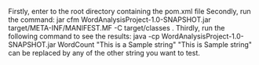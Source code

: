 Firstly, enter <cd folderpath> to the root directory containing the pom.xml file
Secondly, run the command:  jar cfm WordAnalysisProject-1.0-SNAPSHOT.jar target/META-INF/MANIFEST.MF -C target/classes . 
Thirdly, run the following command to see the results: java -cp WordAnalysisProject-1.0-SNAPSHOT.jar WordCount "This is a Sample string"
"This is Sample string" can be replaced by any of the other string you want to test.

